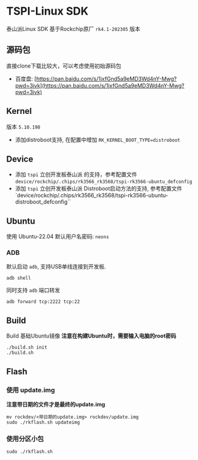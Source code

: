 # TSPI-Linux SDK

泰山派Linux SDK
基于Rockchip原厂 `rk4.1-202305` 版本

## 源码包
直接clone下载比较大，可以考虑使用初始源码包
* 百度盘: [https://pan.baidu.com/s/1jxfGnd5a9eMD3Wd4nY-Mwg?pwd=3ivk](https://pan.baidu.com/s/1jxfGnd5a9eMD3Wd4nY-Mwg?pwd=3ivk) 

## Kernel
版本 `5.10.198`

- 添加distroboot支持, 在配置中增加 `RK_KERNEL_BOOT_TYPE=distroboot`


## Device
- 添加 `tspi` 立创开发板泰山派 的支持，参考配置文件 `device/rockchip/.chips/rk3566_rk3568/tspi-rk3566-ubuntu_defconfig`
- 添加 `tspi` 立创开发板泰山派 Distroboot启动方法的支持, 参考配置文件 `device/rockchip/.chips/rk3566_rk3568/tspi-rk3566-ubuntu-distroboot_defconfig``


## Ubuntu
使用 Ubuntu-22.04
默认用户名密码: `neons`

### ADB
默认启动 `adb`, 支持USB单线连接到开发板.
```
adb shell
```

同时支持 `adb` 端口转发
```
adb forward tcp:2222 tcp:22
```

## Build

Build 基础Ubuntu镜像
**注意在构建Ubuntu时，需要输入电脑的root密码**
```
./build.sh init
./build.sh 
```

## Flash

### 使用 update.img

**注意带日期的文件才是最终的update.img**
```
mv rockdev/<带日期的update.img> rockdev/update.img
sudo ./rkflash.sh updateimg
```

### 使用分区小包
```
sudo ./rkflash.sh
```
